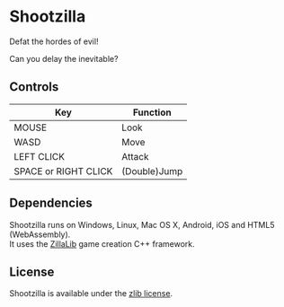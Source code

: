 # Shootzilla
Defat the hordes of evil!

Can you delay the inevitable?

## Controls
| Key                        | Function               |
|----------------------------|------------------------|
| MOUSE                      | Look                   |
| WASD                       | Move                   |
| LEFT CLICK                 | Attack                 |
| SPACE or RIGHT CLICK       | (Double)Jump           |

## Dependencies
Shootzilla runs on Windows, Linux, Mac OS X, Android, iOS and HTML5 (WebAssembly).  
It uses the [ZillaLib](https://github.com/schellingb/ZillaLib) game creation C++ framework.

## License
Shootzilla is available under the [zlib license](http://www.gzip.org/zlib/zlib_license.html).
